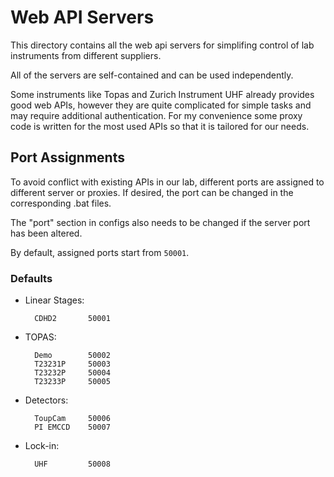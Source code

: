 # Web API Servers

This directory contains all the web api servers for simplifing
control of lab instruments from different suppliers.

All of the servers are self-contained and can be used independently.

Some instruments like Topas and Zurich Instrument UHF already provides
good web APIs, however they are quite complicated for simple tasks and
may require additional authentication. For my convenience some proxy
code is written for the most used APIs so that it is tailored for our
needs.

## Port Assignments

To avoid conflict with existing APIs in our lab, different ports are assigned
to different server or proxies. If desired, the port can be changed in the
corresponding .bat files.

The "port" section in configs also needs to be changed if the server port has been altered.

By default, assigned ports start from `50001`.

### Defaults

* Linear Stages:

        CDHD2       50001

        
* TOPAS:

        Demo        50002
        T23231P     50003
        T23232P     50004
        T23233P     50005


* Detectors:

        ToupCam     50006
        PI EMCCD    50007


* Lock-in:

        UHF         50008